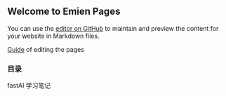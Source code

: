 ## Welcome to Emien Pages

You can use the [editor on GitHub](https://github.com/EEEmien/emien.github.io/edit/gh-pages/index.md) to maintain and preview the content for your website in Markdown files.

[Guide](https://eeemien.github.io/emien.github.io/guide.md) of editing the pages 

### 目录

fastAI 学习笔记

